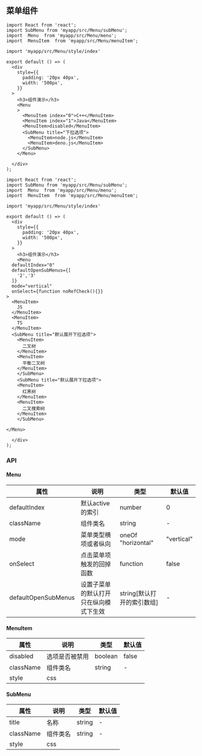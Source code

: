 ## 菜单组件
```tsx 
import React from 'react';
import SubMenu from 'myapp/src/Menu/subMenu';
import  Menu  from 'myapp/src/Menu/menu';
import  MenuItem  from 'myapp/src/Menu/menuItem';

import 'myapp/src/Menu/style/index'

export default () => (
  <div
    style={{
      padding: '20px 40px',
      width: '500px',
    }}
  >
    <h3>组件演示</h3>
    <Menu
    >
      <MenuItem index="0">C++</MenuItem>
      <MenuItem index="1">Java</MenuItem>
      <MenuItem>disabled</MenuItem>
      <SubMenu title="下拉选项">
        <MenuItem>node.js</MenuItem>
        <MenuItem>deno.js</MenuItem>
      </SubMenu>
    </Menu>
    
  </div>
);
```
```tsx 
import React from 'react';
import SubMenu from 'myapp/src/Menu/subMenu';
import  Menu  from 'myapp/src/Menu/menu';
import  MenuItem  from 'myapp/src/Menu/menuItem';

import 'myapp/src/Menu/style/index'

export default () => (
  <div
    style={{
      padding: '20px 40px',
      width: '500px',
    }}
  >
    <h3>组件演示</h3>
    <Menu
  defaultIndex="0"
  defaultOpenSubMenus={[
    '2','3'
  ]}
  mode="vertical"
  onSelect={function noRefCheck(){}}
>
  <MenuItem>
    JS
  </MenuItem>
  <MenuItem>
    TS
  </MenuItem>
  <SubMenu title="默认展开下拉选项">
    <MenuItem>
      二叉树
    </MenuItem>
    <MenuItem>
      平衡二叉树
    </MenuItem>
    </SubMenu>
    <SubMenu title="默认展开下拉选项">
    <MenuItem>
      红黑树
    </MenuItem>
    <MenuItem>
      二叉搜索树
    </MenuItem>
    </SubMenu>
  
</Menu>
    
  </div>
);
```
### API

#### Menu
| 属性 | 说明     | 类型                                         | 默认值 |
| ---- | -------- | -------------------------------------------- | ------ |
| defaultIndex | 默认active的索引 | number | 0 |
| className | 组件类名 |   string   |   - |
| mode  | 菜单类型横项或者纵向 | oneOf "horizontal" | "vertical" | horizonta | 
| onSelect | 	点击菜单项触发的回掉函数 | function | false |
| defaultOpenSubMenus | 	设置子菜单的默认打开 只在纵向模式下生效 | string[默认打开的索引数组] | - |   


#### MenuItem
| 属性 | 说明     | 类型                                         | 默认值 |
| ---- | -------- | -------------------------------------------- | ------ |
| disabled| 选项是否被禁用 | boolean | false |
| className | 组件类名 |   string   |   - |
| style | css |  |  | 

#### SubMenu
| 属性 | 说明     | 类型                                         | 默认值 |
| ---- | -------- | -------------------------------------------- | ------ |
| title | 名称 | string | - |
| className | 组件类名 |   string   |   - |
| style | css |  |  | 
